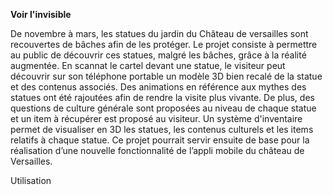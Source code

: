 **Voir l'invisible**

De novembre à mars, les statues du jardin du Château de versailles sont recouvertes de bâches afin de les protéger. Le projet consiste à
permettre au public de découvrir ces statues, malgré les bâches, grâce à la réalité augmentée. En scannat le cartel devant une statue, le 
visiteur peut découvrir sur son téléphone portable un modèle 3D bien recalé de la statue et des contenus associés. Des animations en 
référence aux mythes des statues ont été rajoutées afin de rendre la visite plus vivante. De plus, des questions de culture générale sont 
proposées au niveau de chaque statue et un item à récupérer est proposé au visiteur. Un système d'inventaire permet de visualiser en 3D les 
statues, les contenus culturels et les items relatifs à chaque statue. Ce projet pourrait servir ensuite de base pour la réalisation d’une 
nouvelle fonctionnalité de l’appli mobile du château de Versailles. 

Utilisation
